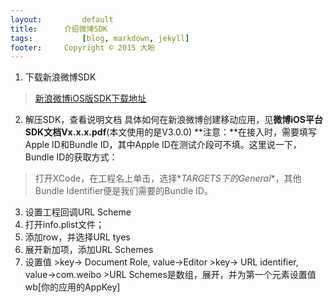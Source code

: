 ```yaml
---
layout: 		default
title: 		介绍微博SDK
tags: 			[blog, markdown, jekyll]
footer:		Copyright © 2015 大盼
---
```


1. 下载新浪微博SDK
>[新浪微博iOS版SDK下载地址](https://github.com/sinaweibosdk/weibo_ios_sdk)

2. 解压SDK，查看说明文档
  具体如何在新浪微博创建移动应用，见**微博iOS平台SDK文档Vx.x.x.pdf**(本文使用的是V3.0.0)
  **注意：**在接入时，需要填写Apple ID和Bundle ID，其中Apple ID在测试介段可不填。这里说一下，Bundle ID的获取方式：
>打开XCode，在工程名上单击，选择*_TARGETS_*下的*_General_*，其他Bundle Identifier便是我们需要的Bundle ID。  

3. 设置工程回调URL Scheme
  1. 打开info.plist文件；
  2. 添加row，并选择URL tyes
  3. 展开新加项，添加URL Schemes
  4. 设置值
    >key-> Document Role, value->Editor
    >key-> URL identifier, value->com.weibo
    >URL Schemes是数组，展开，并为第一个元素设置值wb[<span color="#00ff00">你的应用的AppKey</span>]

